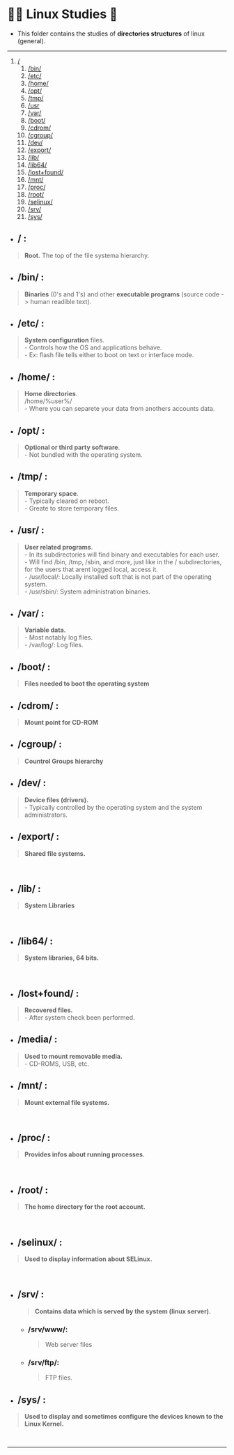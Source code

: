 # :student: Linux Studies :penguin:
* This folder contains the studies of **directories structures** of linux (general).

***

1. [/](#)
    1. [/bin/](#bin)
    1. [/etc/](#etc)
    1. [/home/](#home)
    1. [/opt/](#opt)
    1. [/tmp/](#tmp)
    1. [/usr](#usr)
    1. [/var/](#var)
    1. [/boot/](#boot)
    1. [/cdrom/](#cdrom)
    1. [/cgroup/](#cgroup)
    1. [/dev/](#dev)
    1. [/export/](#export)
    1. [/lib/](#lib)
    1. [/lib64/](#lib64)
    1. [/lost+found/](#lostfound)
    1. [/mnt/](#mnt)
    1. [/proc/](#proc)
    1. [/root/](#root)
    1. [/selinux/](#selinux)
    1. [/srv/](#srv)
    1. [/sys/](#sys)

* ## / :

> **Root.**
> The top of the file systema hierarchy.

- ## /bin/ :

> **Binaries** (0's and 1's) and other
>**executable programs** (source code -> human readible text).

- ## /etc/ :

> **System configuration** files. 
<br>- Controls how the OS and applications behave. 
<br>- Ex: flash file tells either to boot on text or interface mode.

- ## /home/ : 

> **Home directories**.
<br> /home/%user%/
<br>- Where you can separete your data from anothers accounts data.

- ## /opt/ :

> **Optional or third party software**.
<br>- Not bundled with the operating system.

- ## /tmp/ :

> **Temporary space**.
<br>- Typically cleared on reboot.
<br>- Greate to store temporary files.

- ## /usr/ :

> **User related programs**.
<br>- In its subdirectories will find binary and executables for each user.
<br>- Will find /bin, /tmp, /sbin, and more, just like in the / subdirectories, for the users that arent logged local, access it.
<br>- /usr/local/: Locally installed soft that is not part of the operating system.
<br>- /usr/sbin/: System administration binaries.

- ## /var/ :

> **Variable data.**
<br>- Most notably log files.
<br>- /var/log/: Log files.

*  ## /boot/ :

> **Files needed to boot the operating system**

*  ## /cdrom/ :

> **Mount point for CD-ROM**

*  ## /cgroup/ :

> **Countrol Groups hierarchy**

*  ## /dev/ :

> **Device files (drivers).**
<br>- Typically controlled by the operating system and the system administrators.


*  ## /export/ :

> **Shared file systems.**
<br>

*  ## /lib/ :

> **System Libraries**
<br>

*  ## /lib64/ :

> **System libraries, 64 bits.**
<br>

*  ## /lost+found/ :

> **Recovered files.**
<br>- After system check been performed.

*  ## /media/ :

> **Used to mount removable media.**
<br>- CD-ROMS, USB, etc.

*  ## /mnt/ :

> **Mount external file systems.**
<br>

*  ## /proc/ :

> **Provides infos about running processes.**
<br>

*  ## /root/ :

> **The home directory for the root account.**
<br>

*  ## /selinux/ :

> **Used to display information about SELinux.**
<br>

*  ## /srv/ :
    > **Contains data which is served by the system (linux server).**
    - ### /srv/www/:
        > Web server files
    - ### /srv/ftp/:
        > FTP files.

*  ## /sys/ :

> **Used to display and sometimes configure the devices known to the Linux Kernel.**
<br>

***

